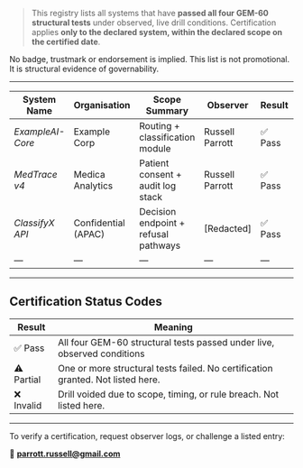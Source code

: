 > This registry lists all systems that have **passed all four GEM-60 structural tests** under observed, live drill conditions.
> Certification applies **only to the declared system, within the declared scope on the certified date**.

No badge, trustmark or endorsement is implied. This list is not promotional. It is structural evidence of governability.

---

| System Name      | Organisation        | Scope Summary                        | Observer        | Result | Date Certified | Expiry Date |
| ---------------- | ------------------- | ------------------------------------ | --------------- | ------ | -------------- | ----------- |
| *ExampleAI-Core* | Example Corp        | Routing + classification module      | Russell Parrott | ✅ Pass | 2025-09-15     | 2026-09-15  |
| *MedTrace v4*    | Medica Analytics    | Patient consent + audit log stack    | Russell Parrott | ✅ Pass | 2025-09-16     | 2026-09-16  |
| *ClassifyX API*  | Confidential (APAC) | Decision endpoint + refusal pathways | \[Redacted]     | ✅ Pass | 2025-09-17     | 2026-09-17  |
| *—*              | —                   | —                                    | —               | —      | —              | —           |

---

## Certification Status Codes

| Result     | Meaning                                                                         |
| ---------- | ------------------------------------------------------------------------------- |
| ✅ Pass     | All four GEM-60 structural tests passed under live, observed conditions         |
| ⚠️ Partial | One or more structural tests failed. No certification granted. Not listed here. |
| ❌ Invalid  | Drill voided due to scope, timing, or rule breach. Not listed here.             |

---

To verify a certification, request observer logs, or challenge a listed entry:

📩 **[parrott.russell@gmail.com](mailto:parrott.russell@gmail.com)**
